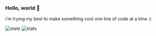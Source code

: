 ### Hello, world 👋

i'm trying my best to make something cool one line of code at a time :)

![stats](https://github-readme-stats.vercel.app/api?username=flyme2bluemoon&show_icons=true&count_private=true&theme=buefy)
![stats](https://github-readme-stats.vercel.app/api/top-langs/?username=flyme2bluemoon&layout=compact&langs_count=10&theme=buefy)

<!--
**flyme2bluemoon/flyme2bluemoon** is a ✨ _special_ ✨ repository because its `README.md` (this file) appears on your GitHub profile.

Here are some ideas to get you started:

- 🔭 I’m currently working on ...
- 🌱 I’m currently learning ...
- 👯 I’m looking to collaborate on ...
- 🤔 I’m looking for help with ...
- 💬 Ask me about ...
- 📫 How to reach me: ...
- 😄 Pronouns: ...
- ⚡ Fun fact: ...
-->
